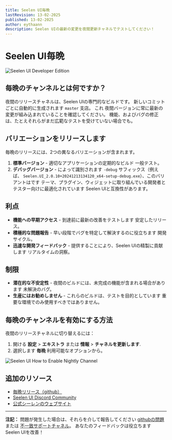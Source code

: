 ```yaml
---
title: Seelen UI毎晩
lastRevision: 13-02-2025
published: 13-02-2025
author: eythaann
description: Seelen UIの最新の変更を夜間更新チャネルでテストしてください！
---
```


# Seelen UI毎晩

![Seelen UI Developer Edition](https://github.com/user-attachments/assets/76634b49-7b09-4ef2-9643-e93542309f5d)

## 毎晩のチャンネルとは何ですか？

夜間のリリースチャネルは、Seelen UIの専門的なビルドです。
新しいコミットごとに自動的に生成されます `master` 支店。 これ
夜間バージョンに常に最新の変更が組み込まれていることを確認してください。
機能、およびバグの修正は、たとえそれらがまだ広範なテストを受けていない場合でも。

## バリエーションをリリースします

毎晩のリリースには、2つの異なるバリエーションが含まれます。

1. **標準バージョン** - 適切なアプリケーションの定期的なビルド 一般テスト。
2. **デバッグバージョン** - によって識別されます `-debug` サフィックス（例えば、
   `Seelen.UI_2.0.10+20241213134120_x64-setup-debug.exe`）、このバリアントはです
   テーマ、プラグイン、ウィジェットに取り組んでいる開発者とテスター向けに最適化されています
   Seelen UIと互換性があります。

## 利点

- **機能への早期アクセス** - 到達前に最新の改善をテストします 安定したリリース。
- **積極的な問題報告** - 早い段階でバグを特定して解決するのに役立ちます
  開発サイクル。
- **迅速な開発フィードバック** - 提供することにより、Seelen UIの精製に貢献します
  リアルタイムの洞察。

## 制限

- **潜在的な不安定性** - 夜間のビルドには、未完成の機能が含まれる場合があります
  未解決のバグ。
- **生産にはお勧めしません** - これらのビルドは、テストを目的としています
  重要な環境でのみ使用すべきではありません。

## 毎晩のチャンネルを有効にする方法

夜間のリリースチャネルに切り替えるには：

1. 開ける **設定** > **エキストラ** または **情報** > **チャネルを更新します**.
2. 選択します **毎晩** 利用可能なオプションから。

![Seelen UI How to Enable Nightly Channel](https://github.com/user-attachments/assets/ae88aeac-98cc-4424-a9e7-fb59740b694e)

## 追加のリソース

- [毎晩リリース（github）](https://github.com/eythaann/Seelen-UI/releases/tag/nightly)
- [Seelen UI Discord Community](https://discord.gg/ABfASx5ZAJ)
- [公式シーレンのウェブサイト](https://seelen.io)

---

**注記：** 問題が発生した場合は、それらを介して報告してください
[githubの問題](https://github.com/eythaann/Seelen-UI/issues) または
[不一致サポートチャネル](https://discord.gg/ABfASx5ZAJ)。
あなたのフィードバックは役立ちます Seelen UIを改善！
